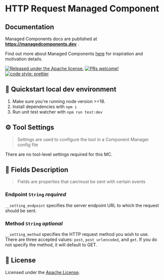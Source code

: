 # HTTP Request Managed Component

## Documentation

Managed Components docs are published at **https://managedcomponents.dev** .

Find out more about Managed Components [here](https://blog.cloudflare.com/zaraz-open-source-managed-components-and-webcm/) for inspiration and motivation details.

[![Released under the Apache license.](https://img.shields.io/badge/license-apache-blue.svg)](./LICENSE)
[![PRs welcome!](https://img.shields.io/badge/PRs-welcome-brightgreen.svg)](./CONTRIBUTING.md)
[![code style: prettier](https://img.shields.io/badge/code_style-prettier-ff69b4.svg?style=flat-square)](https://github.com/prettier/prettier)

## 🚀 Quickstart local dev environment

1. Make sure you're running node version >=18.
2. Install dependencies with `npm i`
3. Run unit test watcher with `npm run test:dev`

## ⚙️ Tool Settings

> Settings are used to configure the tool in a Component Manager config file

There are no tool-level settings required for this MC.

## 🧱 Fields Description

> Fields are properties that can/must be sent with certain events

### Endpoint `String` _required_

`__setting_endpoint` specifies the server endpoint URL to which the request should be sent.

### Method `String` _optional_

`__setting_method` specifies the HTTP request method you wish to use. There are three accepted values: `post`, `post urlencoded`, and `get`. If you do not specify the method, it will default to GET.

## 📝 License

Licensed under the [Apache License](./LICENSE).
